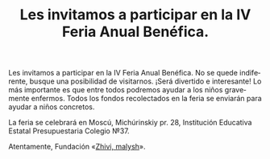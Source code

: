 ﻿---
layout: post

title: Les invitamos a participar en la IV Feria Anual Benéfica.
meta: 30.10.2017
cover_img: 2017.10.30/IV_Annual_Charity_Fair.png
cover_fit: contain

category: news

lang: es
ref: IV_Annual_Charity_Fair
---

Les invitamos a participar en la IV Feria Anual Benéfica.
No se quede indiferente, busque una posibilidad de visitarnos.
¡Será divertido e interesante!
Lo más importante es que entre todos podremos ayudar a los niños gravemente enfermos. 
Todos los fondos recolectados en la feria se enviarán para ayudar a niños concretos.

La feria se celebrará en Moscú, Michúrinskiy pr. 28, Institución Educativa Estatal Presupuestaria Colegio №37.

Atentamente, Fundación «<a href="https://fondzhivimalysh.ru/" target="_blank">Zhivi, malysh</a>».
